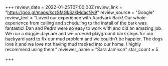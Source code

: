 +++
review_date = 2022-01-25T07:00:00Z
review_link = "https://goo.gl/maps/kczSMGkSakMdacNv9"
review_source = "Google"
review_text = "Loved our experience with Aardvark Bark! Our whole experience from calling and scheduling to the install of the bark was fantastic! Dan and Pedro were so easy to work with and did an amazing job. We run a doggie daycare and we ordered playground bark chips for our backyard yard to fix our mud problem and we couldn’t be happier. The dogs love it and we love not having mud tracked into our home. I highly recommend using them."
reviewer_name = "Sara Jamison"
star_count = 5

+++
